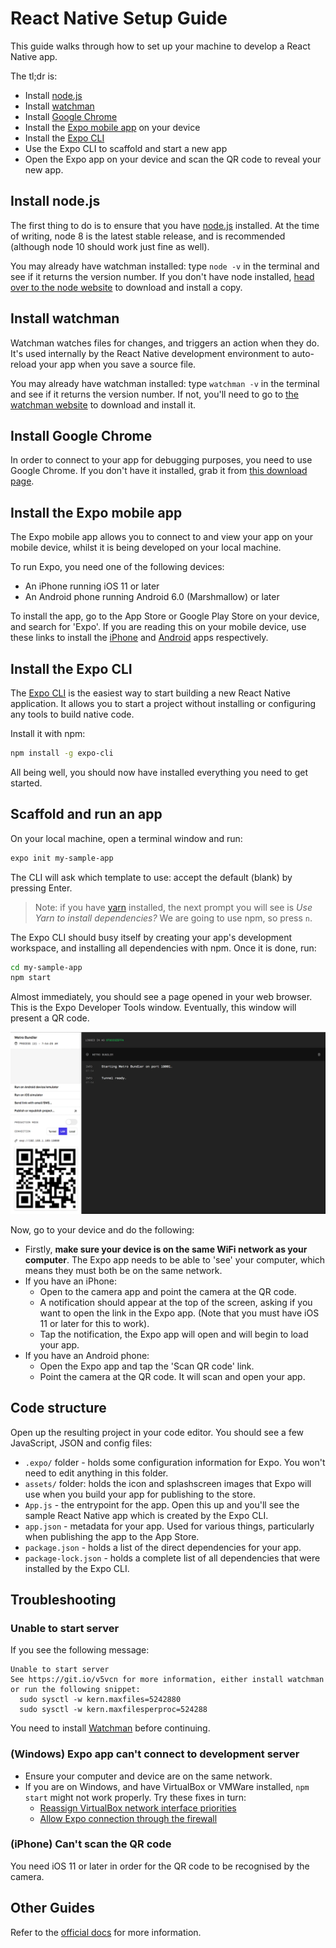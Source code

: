 # React Native Setup Guide

This guide walks through how to set up your machine to develop a React Native app.

The tl;dr is:

- Install [node.js](https://nodejs.org/en/)
- Install [watchman](https://nodejs.org/en/)
- Install [Google Chrome](https://www.google.com/chrome/)
- Install the [Expo mobile app](https://expo.io/) on your device
- Install the [Expo CLI](https://docs.expo.io/versions/latest/workflow/expo-cli)
- Use the Expo CLI to scaffold and start a new app
- Open the Expo app on your device and scan the QR code to reveal your new app.

<!-- break -->

## Install node.js

The first thing to do is to ensure that you have [node.js](https://nodejs.org/en/) installed. At the time of writing, node 8 is the latest stable release, and is recommended (although node 10 should work just fine as well).

You may already have watchman installed: type `node -v` in the terminal and see if it returns the version number. If you don't have node installed, [head over to the node website](https://nodejs.org/en/download/) to download and install a copy.

<!-- break -->

## Install watchman

Watchman watches files for changes, and triggers an action when they do. It's used internally by the React Native development environment to auto-reload your app when you save a source file.

You may already have watchman installed: type `watchman -v` in the terminal and see if it returns the version number. If not, you'll need to go to [the watchman website](https://facebook.github.io/watchman/) to download and install it.

<!-- break -->

## Install Google Chrome

In order to connect to your app for debugging purposes, you need to use Google Chrome. If you don't have it installed, grab it from [this download page](https://www.google.com/chrome/browser/desktop/).

<!-- break -->

## Install the Expo mobile app

The Expo mobile app allows you to connect to and view your app on your mobile device, whilst it is being developed on your local machine.

To run Expo, you need one of the following devices:

- An iPhone running iOS 11 or later
- An Android phone running Android 6.0 (Marshmallow) or later

To install the app, go to the App Store or Google Play Store on your device, and search for 'Expo'. If you are reading this on your mobile device, use these links to install the [iPhone](https://itunes.apple.com/app/apple-store/id982107779?mt=8) and [Android](https://play.google.com/store/apps/details?id=host.exp.exponent) apps respectively.

<!-- break -->

## Install the Expo CLI

The [Expo CLI](https://docs.expo.io/versions/latest/workflow/expo-cli) is the easiest way to start building a new React Native application. It allows you to start a project without installing or configuring any tools to build native code.

Install it with npm:

``` bash
npm install -g expo-cli
```

All being well, you should now have installed everything you need to get started.

<!-- break -->

## Scaffold and run an app

On your local machine, open a terminal window and run:

``` bash
expo init my-sample-app
```

The CLI will ask which template to use: accept the default (blank) by pressing Enter.

> Note: if you have [yarn](https://yarnpkg.com) installed, the next prompt you will see is _Use Yarn to install dependencies?_ We are going to use npm, so press `n`.

The Expo CLI should busy itself by creating your app's development workspace, and installing all dependencies with npm. Once it is done, run:

``` bash
cd my-sample-app
npm start
```

Almost immediately, you should see a page opened in your web browser. This is the Expo Developer Tools window. Eventually, this window will present a QR code.

<!-- break -->

![Screenshot of Expo Developer Tools](/notes/assets/expo-developer-tools.png)

<!-- break -->

Now, go to your device and do the following:

- Firstly, **make sure your device is on the same WiFi network as your computer**. The Expo app needs to be able to 'see' your computer, which means they must both be on the same network.
- If you have an iPhone:
  - Open to the camera app and point the camera at the QR code.
  - A notification should appear at the top of the screen, asking if you want to open the link in the Expo app. (Note that you must have iOS 11 or later for this to work).
  - Tap the notification, the Expo app will open and will begin to load your app.
- If you have an Android phone:
  - Open the Expo app and tap the 'Scan QR code' link.
  - Point the camera at the QR code. It will scan and open your app.

<!-- break -->

## Code structure

Open up the resulting project in your code editor. You should see a few JavaScript, JSON and config files:

- `.expo/` folder - holds some configuration information for Expo. You won't need to edit anything in this folder.
- `assets/` folder: holds the icon and splashscreen images that Expo will use when you build your app for publishing to the store.
- `App.js` - the entrypoint for the app. Open this up and you'll see the sample React Native app which is created by the Expo CLI.
- `app.json` - metadata for your app. Used for various things, particularly when publishing the app to the App Store.
- `package.json` - holds a list of the direct dependencies for your app.
- `package-lock.json` - holds a complete list of all dependencies that were installed by the Expo CLI.

<!-- break -->

## Troubleshooting

### Unable to start server

If you see the following message:

```
Unable to start server
See https://git.io/v5vcn for more information, either install watchman or run the following snippet:
  sudo sysctl -w kern.maxfiles=5242880
  sudo sysctl -w kern.maxfilesperproc=524288
```

You need to install [Watchman](https://facebook.github.io/watchman/) before continuing.

<!-- break -->

### (Windows) Expo app can't connect to development server

- Ensure your computer and device are on the same network.
- If you are on Windows, and have VirtualBox or VMWare installed, `npm start` might not work properly. Try these fixes in turn:
  - [Reassign VirtualBox network interface priorities](https://github.com/react-community/create-react-native-app/issues/60#issuecomment-317104728)
  - [Allow Expo connection through the firewall](https://github.com/expo/expo/issues/438#issuecomment-352640364)

<!-- break -->

### (iPhone) Can't scan the QR code

You need iOS 11 or later in order for the QR code to be recognised by the camera.

<!-- break -->

## Other Guides

Refer to the [official docs](https://facebook.github.io/react-native/docs/getting-started.html) for more information.